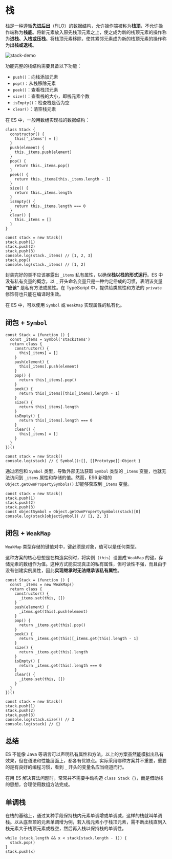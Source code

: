 # 栈

栈是一种遵循**先进后出**（FILO）的数据结构，允许操作端被称为**栈顶**，不允许操作端称为**栈底**。将新元素放入原先栈顶元素之上，使之成为新的栈顶元素的操作称为**进栈、入栈或压栈**。将栈顶元素移除，使其紧邻元素成为新的栈顶元素的操作称为**出栈或退栈**。

![stack-demo](/算法/stack-demo.png)

功能完整的栈结构需要具备以下功能：
- `push()`：向栈添加元素
- `pop()`：从栈移除元素
- `peek()`：查看栈顶元素
- `size()`：查看栈的大小，即栈元素个数
- `isEmpty()`：检查栈是否为空
- `clear()`：清空栈元素

在 ES 中，一般用数组实现栈的数据结构：

```JS
class Stack {
  constructor() {
    this['_items'] = []
  }
  push(element) {
    this._items.push(element)
  }
  pop() {
    return this._items.pop()
  }
  peek() {
    return this._items[this._items.length - 1]
  }
  size() {
    return this._items.length
  }
  isEmpty() {
    return this._items.length === 0
  }
  clear() {
    this._items = []
  }
}

const stack = new Stack()
stack.push(1)
stack.push(2)
stack.push(3)
console.log(stack._items) // [1, 2, 3]
stack.pop()
console.log(stack._items) // [1, 2]
```

封装完好的类不应该暴露出 `_items` 私有属性，以确保**栈以栈的形式运行**。ES 中没有私有变量的概念，以 `_` 开头命名变量只是一种约定俗成的习惯，表明该变量 **“应该”** 是私有方法或属性。在 TypeScript 中，提供给类属性和方法的 `private` 修饰符也只能在编译时生效。

在 ES 中，可以使用 `Symbol` 或 `WeakMap` 实现属性的私有化。

## 闭包 + `Symbol`

```JS
const Stack = (function () {
  const _items = Symbol('stackItems')
  return class {
    constructor() {
      this[_items] = []
    }
    push(element) {
      this[_items].push(element)
    }
    pop() {
      return this[_items].pop()
    }
    peek() {
      return this[_items][this[_items].length - 1]
    }
    size() {
      return this[_items].length
    }
    isEmpty() {
      return this[_items].length === 0
    }
    clear() {
      this[_items] = []
    }
  }
})()

const stack = new Stack()
console.log(stack) // { Symbol():[], [[Prototype]]:Object }
```
通过闭包和 `Symbol` 类型，导致外部无法获取 `Symbol` 类型的 `_items` 变量，也就无法访问到 `_items` 属性和存储的值。然而，ES6 新增的 `Object.getOwnPropertySymbols()` 却能够获取到 `_items` 变量。

```JS
const stack = new Stack()
stack.push(1)
stack.push(2)
stack.push(3)
const objectSymbol = Object.getOwnPropertySymbols(stack)[0]
console.log(stack[objectSymbol]) // [1, 2, 3]
```

## 闭包 + `WeakMap`

`WeakMap` 类型存储的键值对中，键必须是对象，值可以是任何类型。

这种方案的核心思想是在构造实例时，将实例（`this`）设置成 `WeakMap` 的键，存储元素的数组作为值。这种方式能实现真正的私有属性，但可读性不强，而且由于没有创建实例属性，因此**实现继承时无法继承该私有属性**。

```JS
const Stack = (function () {
  const _items = new WeakMap()
  return class {
    constructor() {
      _items.set(this, [])
    }
    push(element) {
      _items.get(this).push(element)
    }
    pop() {
      return _items.get(this).pop()
    }
    peek() {
      return _items.get(this)[_items.get(this).length - 1]
    }
    size() {
      return _items.get(this).length
    }
    isEmpty() {
      return _items.get(this).length === 0
    }
    clear() {
      _items.set(this, [])
    }
  }
})()

const stack = new Stack()
stack.push(1)
stack.push(2)
stack.push(3)
console.log(stack.size()) // 3
console.log(stack) // {}
```

## 总结

ES 不能像 Java 等语言可以声明私有属性和方法，以上的方案虽然能模拟出私有效果，但在语法和性能层面上，都各有优缺点。实际采用哪种方案并不重要，重要的是有良好的编程习惯，看到 `_` 开头的变量名应当绕道而行。

在用 ES 解决算法问题时，常常并不需要手动构造 `class Stack {}`，而是借助栈的思想，合理使用数组方法完成。

## 单调栈

在栈的基础上，通过某种手段保持栈内元素单调增或单调减，这样的栈就叫单调栈。以从底至顶的元素单调增为例，若入栈元素小于栈顶元素，需不断出栈直到入栈元素大于栈顶元素或栈空，然后再入栈以保持栈的单调性。

```JS
while (stack.length && x < stack[stack.length - 1]) {
  stack.pop()
}
stack.push(x)
```
